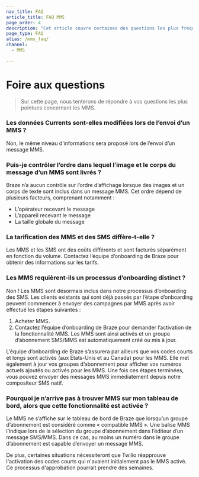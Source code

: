 ```yaml
---
nav_title: FAQ
article_title: FAQ MMS
page_order: 4
description: "Cet article couvre certaines des questions les plus fréquemment posées sur les MMS."
page_type: FAQ
alias: /mms_faq/
channel:
  - MMS
  
---
```


# Foire aux questions

> Sur cette page, nous tenterons de répondre à vos questions les plus pointues concernant les MMS.

### Les données Currents sont-elles modifiées lors de l’envoi d’un MMS ?

Non, le même niveau d’informations sera proposé lors de l’envoi d’un message MMS.

### Puis-je contrôler l’ordre dans lequel l’image et le corps du message d’un MMS sont livrés ?

Braze n’a aucun contrôle sur l’ordre d’affichage lorsque des images et un corps de texte sont inclus dans un message MMS. Cet ordre dépend de plusieurs facteurs, comprenant notamment :

- L’opérateur recevant le message
- L’appareil recevant le message
- La taille globale du message

### La tarification des MMS et des SMS diffère-t-elle ?

Les MMS et les SMS ont des coûts différents et sont facturés séparément en fonction du volume. Contactez l’équipe d’onboarding de Braze pour obtenir des informations sur les tarifs.

### Les MMS requièrent-ils un processus d’onboarding distinct ?

Non ! Les MMS sont désormais inclus dans notre processus d’onboarding des SMS. Les clients existants qui sont déjà passés par l’étape d’onboarding peuvent commencer à envoyer des campagnes par MMS après avoir effectué les étapes suivantes :

1. Acheter MMS.
2. Contactez l’équipe d’onboarding de Braze pour demander l’activation de la fonctionnalité MMS. Les MMS sont ainsi activés et un groupe d’abonnement SMS/MMS est automatiquement créé ou mis à jour.

L’équipe d’onboarding de Braze s’assurera par ailleurs que vos codes courts et longs sont activés (aux États-Unis et au Canada) pour les MMS. Elle met également à jour vos groupes d’abonnement pour afficher vos numéros actuels ajoutés ou activés pour les MMS. Une fois ces étapes terminées, vous pouvez envoyer des messages MMS immédiatement depuis notre compositeur SMS natif.

### Pourquoi je n’arrive pas à trouver MMS sur mon tableau de bord, alors que cette fonctionnalité est activée ?

Le MMS ne s’affiche sur le tableau de bord de Braze que lorsqu’un groupe d’abonnement est considéré comme « compatible MMS ». Une balise MMS l’indique lors de la sélection du groupe d’abonnement dans l’éditeur d’un message SMS/MMS. Dans ce cas, au moins un numéro dans le groupe d’abonnement est capable d’envoyer un message MMS.

De plus, certaines situations nécessiteront que Twilio réapprouve l'activation des codes courts qui n'avaient initialement pas le MMS activé. Ce processus d'approbation pourrait prendre des semaines.
